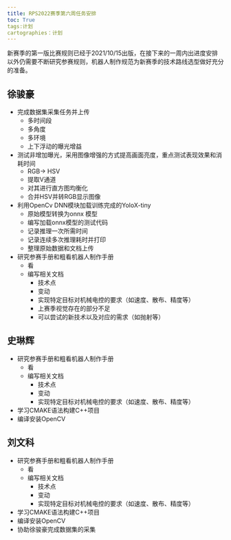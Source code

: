 ```yaml
---
title: RPS2022赛季第六周任务安排
toc: True
tags:计划
cartographies：计划
---
```


新赛季的第一版比赛规则已经于2021/10/15出版，在接下来的一周内出进度安排以外仍需要不断研究参赛规则，机器人制作规范为新赛季的技术路线选型做好充分的准备。

## 徐骏豪

- 完成数据集采集任务并上传
  - 多时间段
  - 多角度
  - 多环境
  - 上下浮动的曝光增益
- 测试非增加曝光，采用图像增强的方式提高画面亮度，重点测试表现效果和消耗时间
  - RGB-> HSV
  - 提取V通道
  - 对其进行直方图均衡化
  - 合并HSV并转RGB显示图像
- 利用OpenCv DNN模块加载训练完成的YoloX-tiny
  - 原始模型转换为onnx 模型
  - 编写加载onnx模型的测试代码
  - 记录推理一次所需时间
  - 记录连续多次推理耗时并打印
  - 整理原始数据和文档上传
- 研究参赛手册和粗看机器人制作手册
  - 看
  - 编写相关文档
    - 技术点
    - 变动
    - 实现特定目标对机械电控的要求（如速度、散布、精度等）
    - 上赛季视觉存在的部分不足
    - 可以尝试的新技术以及对应的需求（如抛射等）

## 史琳辉

- 研究参赛手册和粗看机器人制作手册
  - 看
  - 编写相关文档
    - 技术点
    - 变动
    - 实现特定目标对机械电控的要求（如速度、散布、精度等）
- 学习CMAKE语法构建C++项目
- 编译安装OpenCV

## 刘文科

- 研究参赛手册和粗看机器人制作手册
  - 看
  - 编写相关文档
    - 技术点
    - 变动
    - 实现特定目标对机械电控的要求（如速度、散布、精度等）
- 学习CMAKE语法构建C++项目
- 编译安装OpenCV
- 协助徐骏豪完成数据集的采集
